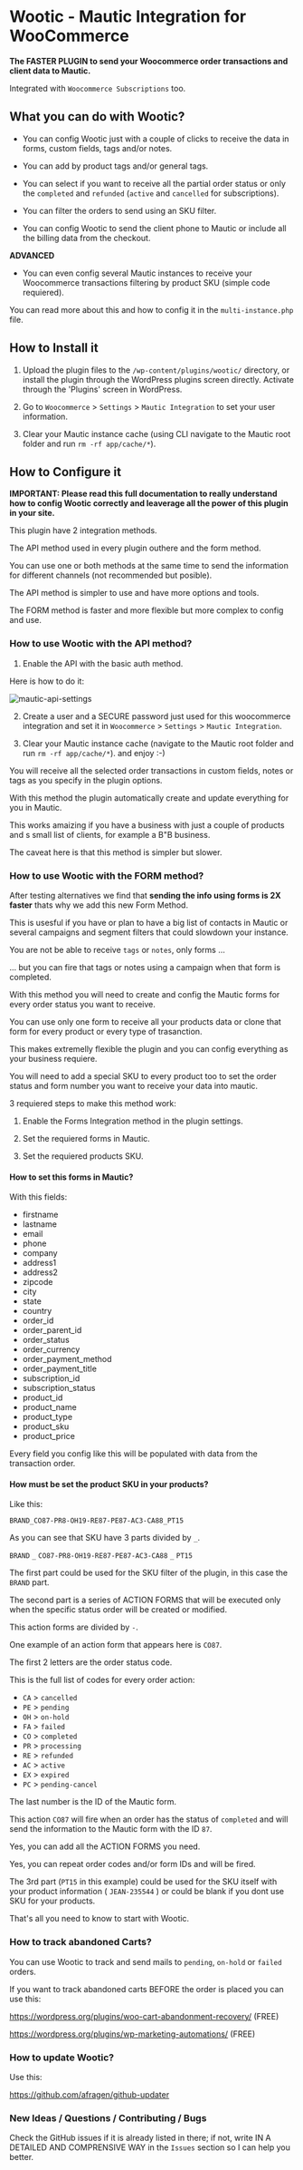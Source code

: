 # Wootic - Mautic Integration for WooCommerce



**The FASTER PLUGIN to send your Woocommerce order transactions and client data to Mautic.**


Integrated with `Woocommerce Subscriptions` too.


## What you can do with Wootic?


* You can config Wootic just with a couple of clicks to receive the data in forms, custom fields, tags and/or notes.

* You can add by product tags and/or general tags.

* You can select if you want to receive all the partial order status or only the `completed` and `refunded` (`active` and `cancelled` for subscriptions).

* You can filter the orders to send using an SKU filter. 

* You can config Wootic to send the client phone to Mautic or include all the billing data from the checkout.

**ADVANCED** 

* You can even config several Mautic instances to receive your Woocommerce transactions filtering by product SKU (simple code requiered).

You can read more about this and how to config it in the `multi-instance.php` file.


## How to Install it


1. Upload the plugin files to the `/wp-content/plugins/wootic/` directory, or install the plugin through the WordPress plugins screen directly. Activate through the 'Plugins' screen in WordPress.

1. Go to `Woocommerce` > `Settings` > `Mautic Integration` to set your user information.

1. Clear your Mautic instance cache (using CLI navigate to the Mautic root folder and run `rm -rf app/cache/*`).



## How to Configure it


**IMPORTANT: Please read this full documentation to really understand how to config Wootic correctly and leaverage all the power of this plugin in your site.**

This plugin have 2 integration methods.

The API method used in every plugin outhere and the form method.

You can use one or both methods at the same time to send the information for different channels (not recommended but posible).

The API method is simpler to use and have more options and tools.

The FORM method is faster and more flexible but more complex to config and use.



### How to use Wootic with the API method? 

1. Enable the API with the basic auth method.

Here is how to do it:

![mautic-api-settings](https://user-images.githubusercontent.com/6311835/73707860-6be25a80-46db-11ea-8867-247e043ce035.png)

2. Create a user and a SECURE password just used for this woocommerce integration and set it in `Woocommerce` > `Settings` > `Mautic Integration`.

3. Clear your Mautic instance cache (navigate to the Mautic root folder and run `rm -rf app/cache/*`). and enjoy :-)

You will receive all the selected order transactions in custom fields, notes or tags as you specify in the plugin options.

With this method the plugin automatically create and update everything for you in Mautic.

This works amaizing if you have a business with just a couple of products and s small list of clients, for example a B"B business.

The caveat here is that this method is simpler but slower.



### How to use Wootic with the FORM method? 


After testing alternatives we find that **sending the info using forms is 2X faster** thats why we add this new Form Method.

This is usesful if you have or plan to have a big list of contacts in Mautic or several campaigns and segment filters that could slowdown your instance.

You are not be able to receive `tags` or `notes`, only forms ... 

... but you can fire that tags or notes using a campaign when that form is completed.

With this method you will need to create and config the Mautic forms for every order status you want to receive.

You can use only one form to receive all your products data or clone that form for every product or every type of trasanction.

This makes extremelly flexible the plugin and you can config everything as your business requiere.

You will need to add a special SKU to every product too to set the order status and form number you want to receive your data into mautic.

3 requiered steps to make this method work:

1. Enable the Forms Integration method in the plugin settings.

1. Set the requiered forms in Mautic.

1. Set the requiered products SKU.


#### How to set this forms in Mautic?


With this fields:

* firstname
* lastname
* email
* phone
* company
* address1
* address2
* zipcode
* city
* state
* country
* order_id
* order_parent_id
* order_status
* order_currency
* order_payment_method
* order_payment_title
* subscription_id
* subscription_status
* product_id
* product_name
* product_type
* product_sku
* product_price

Every field you config like this will be populated with data from the transaction order.


#### How must be set the product SKU in your products?


Like this:

`BRAND_CO87-PR8-OH19-RE87-PE87-AC3-CA88_PT15`

As you can see that SKU have 3 parts divided by `_`.

`BRAND`  `_`  `CO87-PR8-OH19-RE87-PE87-AC3-CA88`  `_`  `PT15`

The first part could be used for the SKU filter of the plugin, in this case the `BRAND` part.

The second part is a series of ACTION FORMS that will be executed only when the specific status order will be created or modified.

This action forms are divided by `-`.

One example of an action form that appears here is `CO87`.

The first 2 letters are the order status code.

This is the full list of codes for every order action:


* `CA` > `cancelled`
* `PE` > `pending`
* `OH` > `on-hold`
* `FA` > `failed`
* `CO` > `completed`
* `PR` > `processing`
* `RE` > `refunded`
* `AC` > `active`
* `EX` > `expired`
* `PC` > `pending-cancel`


The last number is the ID of the Mautic form.

This action `CO87` will fire when an order has the status of `completed` and will send the information to the Mautic form with the ID `87`.

Yes, you can add all the ACTION FORMS you need.

Yes, you can repeat order codes and/or form IDs and will be fired.

The 3rd part (`PT15` in this example) could be used for the SKU itself with your product information ( `JEAN-235544` ) or could be blank if you dont use SKU for your products.

That's all you need to know to start with Wootic.


### How to track abandoned Carts?


You can use Wootic to track and send mails to `pending`, `on-hold` or `failed` orders.

If you want to track abandoned carts BEFORE the order is placed you can use this:

https://wordpress.org/plugins/woo-cart-abandonment-recovery/ (FREE)

https://wordpress.org/plugins/wp-marketing-automations/ (FREE)


### How to update Wootic?


Use this:

https://github.com/afragen/github-updater


### New Ideas / Questions / Contributing / Bugs


Check the GitHub issues if it is already listed in there; if not, write IN A DETAILED AND COMPRENSIVE WAY in the `Issues` section so I can help you better.


